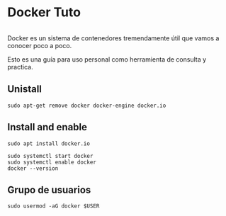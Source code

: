 # Docker Tuto


![]()

Docker es un sistema de contenedores tremendamente útil que vamos a conocer poco a poco. 

Esto es una guía para uso personal como herramienta de consulta y practica. 

Unistall
------

	sudo apt-get remove docker docker-engine docker.io

Install and enable
------

	sudo apt install docker.io

	sudo systemctl start docker
	sudo systemctl enable docker
	docker --version

Grupo de usuarios
------

	sudo usermod -aG docker $USER